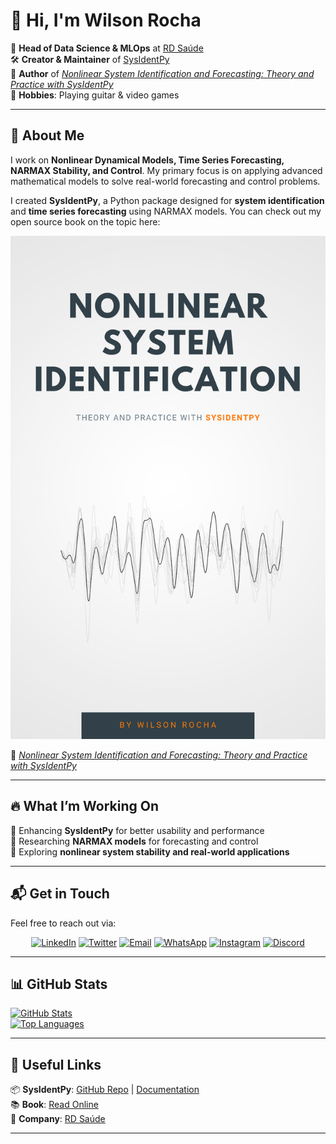 # 🚀 Hi, I'm **Wilson Rocha**  

🎯 **Head of Data Science & MLOps** at [RD Saúde](https://rdsaude.com.br/)  
🛠 **Creator & Maintainer** of [SysIdentPy](https://sysidentpy.org/)  
📖 **Author** of *[Nonlinear System Identification and Forecasting: Theory and Practice with SysIdentPy](https://sysidentpy.org/book/0%20-%20Preface/)*  
🎸 **Hobbies**: Playing guitar & video games  

---

## 📌 About Me  

I work on **Nonlinear Dynamical Models, Time Series Forecasting, NARMAX Stability, and Control**. My primary focus is on applying advanced mathematical models to solve real-world forecasting and control problems.  

I created **SysIdentPy**, a Python package designed for **system identification** and **time series forecasting** using NARMAX models. You can check out my open source book on the topic here:  

[![Nonlinear System Identification and Forecasting: Theory and Practice with SysIdentPy](https://github.com/wilsonrljr/sysidentpy-data/blob/4085901293ba5ed5674bb2911ef4d1fa20f3438d/book/assets/Nonlinear_System_identification.png?raw=true)](https://sysidentpy.org/book/0%20-%20Preface/)  

📕 *[Nonlinear System Identification and Forecasting: Theory and Practice with SysIdentPy](https://sysidentpy.org/book/0%20-%20Preface/)*  

---

## 🔥 What I’m Working On  

🔹 Enhancing **SysIdentPy** for better usability and performance  
🔹 Researching **NARMAX models** for forecasting and control  
🔹 Exploring **nonlinear system stability and real-world applications**  

---

## 📬 Get in Touch  

Feel free to reach out via:  

<p align="center">
  <a href="https://www.linkedin.com/in/wilsonrljr"><img src="https://img.icons8.com/color/48/000000/linkedin.png" alt="LinkedIn"/></a>
  <a href="https://twitter.com/wilsonrljr"><img src="https://img.icons8.com/color/48/000000/twitter.png" alt="Twitter"/></a>
  <a href="mailto:wilsonrljr@outlook.com"><img src="https://img.icons8.com/color/48/000000/gmail.png" alt="Email"/></a>
  <a href="https://wa.me/5511937791798"><img src="https://img.icons8.com/color/48/000000/whatsapp.png" alt="WhatsApp"/></a>
  <a href="https://www.instagram.com/wilsonrljr"><img src="https://img.icons8.com/color/48/000000/instagram-new.png" alt="Instagram"/></a>
  <a href="https://discord.gg/4hFZpqTf"><img src="https://img.icons8.com/color/48/000000/discord-logo.png" alt="Discord"/></a>
</p>

---

## 📊 GitHub Stats  

[![GitHub Stats](https://github-readme-stats.vercel.app/api?username=wilsonrljr&show_icons=true&theme=dark)](https://github.com/wilsonrljr)  
[![Top Languages](https://github-readme-stats.vercel.app/api/top-langs/?username=wilsonrljr&layout=compact&theme=dark)](https://github.com/wilsonrljr)

---

## 🔗 Useful Links  

📦 **SysIdentPy**: [GitHub Repo](https://github.com/wilsonrljr/sysidentpy) | [Documentation](https://sysidentpy.org/)  
📚 **Book**: [Read Online](https://sysidentpy.org/book/0%20-%20Preface/)  
💼 **Company**: [RD Saúde](https://rdsaude.com.br/)  

---
